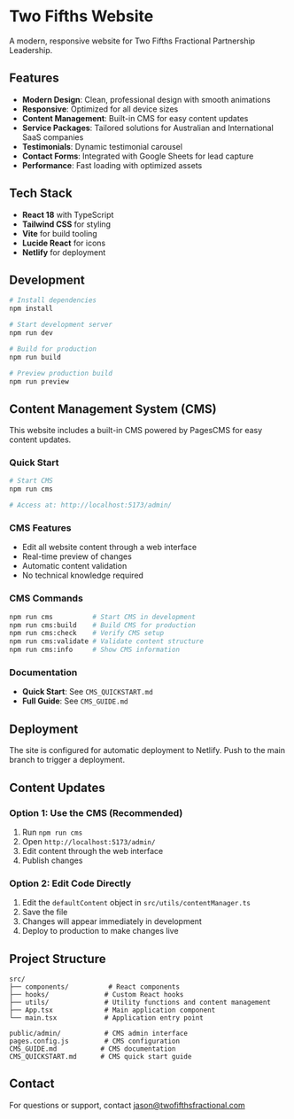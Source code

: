 # Two Fifths Website

A modern, responsive website for Two Fifths Fractional Partnership Leadership.

## Features

- **Modern Design**: Clean, professional design with smooth animations
- **Responsive**: Optimized for all device sizes
- **Content Management**: Built-in CMS for easy content updates
- **Service Packages**: Tailored solutions for Australian and International SaaS companies
- **Testimonials**: Dynamic testimonial carousel
- **Contact Forms**: Integrated with Google Sheets for lead capture
- **Performance**: Fast loading with optimized assets

## Tech Stack

- **React 18** with TypeScript
- **Tailwind CSS** for styling
- **Vite** for build tooling
- **Lucide React** for icons
- **Netlify** for deployment

## Development

```bash
# Install dependencies
npm install

# Start development server
npm run dev

# Build for production
npm run build

# Preview production build
npm run preview
```

## Content Management System (CMS)

This website includes a built-in CMS powered by PagesCMS for easy content updates.

### Quick Start
```bash
# Start CMS
npm run cms

# Access at: http://localhost:5173/admin/
```

### CMS Features
- Edit all website content through a web interface
- Real-time preview of changes
- Automatic content validation
- No technical knowledge required

### CMS Commands
```bash
npm run cms          # Start CMS in development
npm run cms:build    # Build CMS for production
npm run cms:check    # Verify CMS setup
npm run cms:validate # Validate content structure
npm run cms:info     # Show CMS information
```

### Documentation
- **Quick Start**: See `CMS_QUICKSTART.md`
- **Full Guide**: See `CMS_GUIDE.md`

## Deployment

The site is configured for automatic deployment to Netlify. Push to the main branch to trigger a deployment.

## Content Updates

### Option 1: Use the CMS (Recommended)
1. Run `npm run cms`
2. Open `http://localhost:5173/admin/`
3. Edit content through the web interface
4. Publish changes

### Option 2: Edit Code Directly
1. Edit the `defaultContent` object in `src/utils/contentManager.ts`
2. Save the file
3. Changes will appear immediately in development
4. Deploy to production to make changes live

## Project Structure

```
src/
├── components/          # React components
├── hooks/              # Custom React hooks
├── utils/              # Utility functions and content management
├── App.tsx             # Main application component
└── main.tsx            # Application entry point

public/admin/           # CMS admin interface
pages.config.js         # CMS configuration
CMS_GUIDE.md           # CMS documentation
CMS_QUICKSTART.md      # CMS quick start guide
```

## Contact

For questions or support, contact jason@twofifthsfractional.com